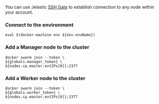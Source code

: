 You can use Jelastic [SSH Gate](https://docs.jelastic.com/ssh-gate) to establish connection to any node within your account.

### Connect to the environment
```
eval $(docker-machine env ${env.envName})
```

### Add a Manager node to the cluster
```
docker swarm join --token \
${globals.manager_token} \
${nodes.cp.master.extIPs[0]}:2377
```

### Add a Worker node to the cluster
```
docker swarm join --token \
${globals.worker_token} \
${nodes.cp.master.extIPs[0]}:2377
```
